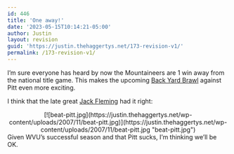 ```yaml
---
id: 446
title: 'One away!'
date: '2023-05-15T10:14:21-05:00'
author: Justin
layout: revision
guid: 'https://justin.thehaggertys.net/173-revision-v1/'
permalink: /173-revision-v1/
---
```


I’m sure everyone has heard by now the Mountaineers are 1 win away from the national title game. This makes the upcoming [Back Yard Brawl](http://en.wikipedia.org/wiki/Backyard_Brawl) against Pitt even more exciting.

I think that the late great [Jack Fleming](http://www.msnsportsnet.com/jackfleming/) had it right:

<center>[![beat-pitt.jpg](https://justin.thehaggertys.net/wp-content/uploads/2007/11/beat-pitt.jpg)](https://justin.thehaggertys.net/wp-content/uploads/2007/11/beat-pitt.jpg "beat-pitt.jpg")</center>Given WVU’s successful season and that Pitt sucks, I’m thinking we’ll be OK.